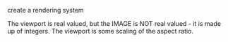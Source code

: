 
create a rendering system


The viewport is real valued, but the IMAGE is NOT real valued - it is made up of integers.
The viewport is some scaling of the aspect ratio.
